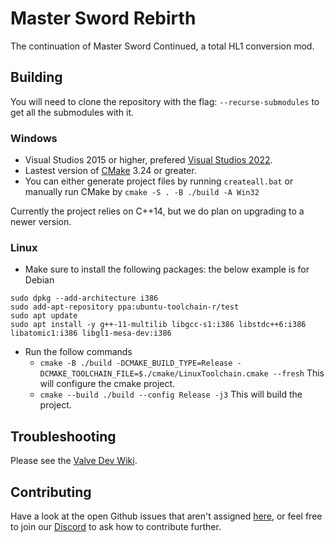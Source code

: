 # Master Sword Rebirth
The continuation of Master Sword Continued, a total HL1 conversion mod.

## Building
You will need to clone the repository with the flag: ``--recurse-submodules`` to get all the submodules with it.

### Windows
* Visual Studios 2015 or higher, prefered [Visual Studios 2022](https://visualstudio.microsoft.com/vs/community/).
* Lastest version of [CMake](https://cmake.org/download/) 3.24 or greater.
* You can either generate project files by running ``createall.bat`` or manually run CMake by ``cmake -S . -B ./build -A Win32``

Currently the project relies on C++14, but we do plan on upgrading to a newer version.

### Linux
* Make sure to install the following packages: the below example is for Debian
```
sudo dpkg --add-architecture i386
sudo add-apt-repository ppa:ubuntu-toolchain-r/test
sudo apt update
sudo apt install -y g++-11-multilib libgcc-s1:i386 libstdc++6:i386 libatomic1:i386 libgl1-mesa-dev:i386
```
* Run the follow commands
	* ``cmake -B ./build -DCMAKE_BUILD_TYPE=Release -DCMAKE_TOOLCHAIN_FILE=$./cmake/LinuxToolchain.cmake --fresh`` This will configure the cmake project.
	* ``cmake --build ./build --config Release -j3`` This will build the project.


## Troubleshooting
Please see the [Valve Dev Wiki](https://developer.valvesoftware.com/wiki/Source_SDK_2013#Troubleshooting).

## Contributing
Have a look at the open Github issues that aren't assigned [here](https://github.com/MSRevive/MasterSwordRebirth/issues), or feel free to join our [Discord](https://discord.gg/nwJB9EhAN6) to ask how to contribute further.

